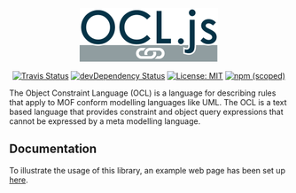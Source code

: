 <p align="center">
  <a href="https://ocl.stekoe.de">
    <img alt="OCL.js" src="https://raw.githubusercontent.com/stekoe/ocl.js/main/logo.png" width="250">
  </a>
</p>

<p align="center">
  <a href="https://travis-ci.org/SteKoe/ocl.js"><img alt="Travis Status" src="https://img.shields.io/travis/SteKoe/ocl.js/main.svg"></a>
  <a href="https://david-dm.org/SteKoe/ocl.js#info=devDependencies"><img alt="devDependency Status" src="https://david-dm.org/SteKoe/ocl.js/dev-status.svg"></a>
  <a href="https://github.com/SteKoe/ocl.js"><img alt="License: MIT" src="https://img.shields.io/github/license/mashape/apistatus.svg"></a>
  <a href="https://www.npmjs.com/package/@stekoe/ocl.js"><img alt="npm (scoped)" src="https://img.shields.io/npm/v/@stekoe/ocl.js.svg"></a>
</p>

The Object Constraint Language (OCL) is a language for describing rules that apply to MOF conform modelling languages like UML.
The OCL is a text based language that provides constraint and object query expressions that cannot be expressed by a meta modelling language.

## Documentation
To illustrate the usage of this library, an example web page has been set up [here](http://ocl.stekoe.de/).
